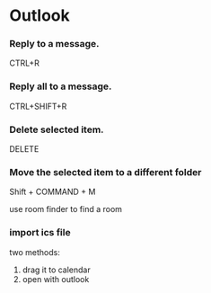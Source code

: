 # Outlook

### Reply to a message.
CTRL+R

### Reply all to a message.
CTRL+SHIFT+R

### Delete selected item.   
DELETE

### Move the selected item to a different folder
Shift +  COMMAND + M

use room finder to find a room

### import ics file
two methods:
1. drag it to calendar
2. open with outlook

